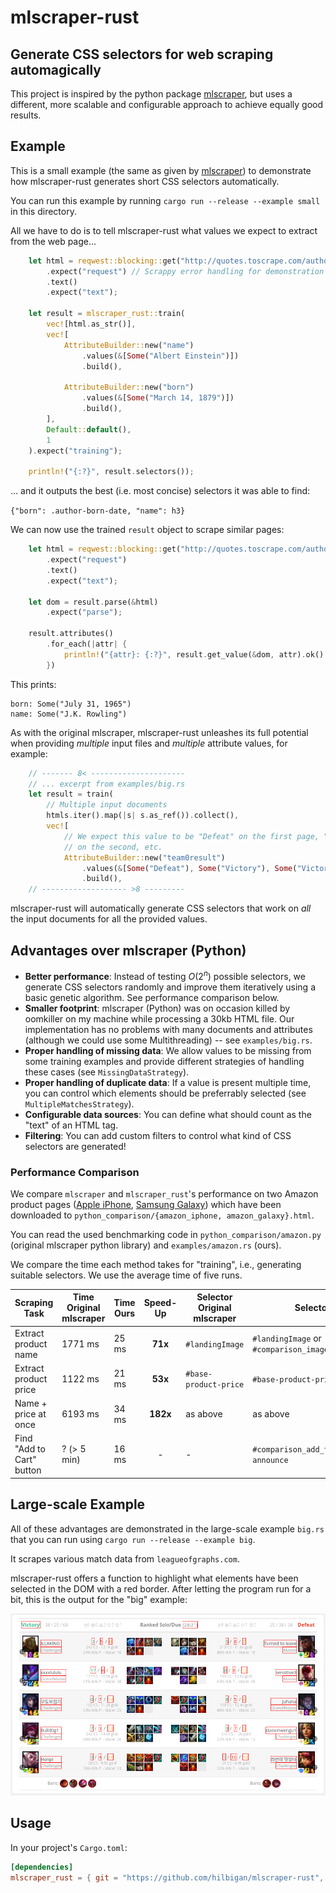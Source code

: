 # mlscraper-rust

## Generate CSS selectors for web scraping automagically

This project is inspired by the python package [mlscraper](https://github.com/lorey/mlscraper),
but uses a different, more scalable and configurable approach to achieve equally good results.

## Example

This is a small example (the same as given by 
[mlscraper](https://github.com/lorey/mlscraper)) to demonstrate
how mlscraper-rust generates short CSS selectors automatically.

You can run this example by running `cargo run --release --example small`
in this directory.

All we have to do is to tell mlscraper-rust what values we expect
to extract from the web page...

```rust
    let html = reqwest::blocking::get("http://quotes.toscrape.com/author/Albert-Einstein/")
        .expect("request") // Scrappy error handling for demonstration purposes
        .text()
        .expect("text");

    let result = mlscraper_rust::train(
        vec![html.as_str()],
        vec![
            AttributeBuilder::new("name")
                .values(&[Some("Albert Einstein")])
                .build(),

            AttributeBuilder::new("born")
                .values(&[Some("March 14, 1879")])
                .build(),
        ],
        Default::default(),
        1
    ).expect("training");

    println!("{:?}", result.selectors());
```

... and it outputs the best (i.e. most concise) selectors it was able to find:

`{"born": .author-born-date, "name": h3}`

We can now use the trained `result` object to scrape similar pages:

```rust
    let html = reqwest::blocking::get("http://quotes.toscrape.com/author/J-K-Rowling")
        .expect("request")
        .text()
        .expect("text");

    let dom = result.parse(&html)
        .expect("parse");

    result.attributes()
        .for_each(|attr| {
            println!("{attr}: {:?}", result.get_value(&dom, attr).ok().flatten())
        })
```

This prints:

```
born: Some("July 31, 1965")
name: Some("J.K. Rowling")
```

As with the original mlscraper, mlscraper-rust unleashes its full potential
when providing *multiple* input files and *multiple* attribute values,
for example:

```rust
    // ------- 8< ---------------------
    // ... excerpt from examples/big.rs
    let result = train(
        // Multiple input documents
        htmls.iter().map(|s| s.as_ref()).collect(),
        vec![
            // We expect this value to be "Defeat" on the first page, "Victory" 
            // on the second, etc.
            AttributeBuilder::new("team0result")
                .values(&[Some("Defeat"), Some("Victory"), Some("Victory")])
                .build(),
    // ------------------- >8 ---------
```

mlscraper-rust will automatically generate CSS selectors
that work on *all* the input documents for all the provided values.

## Advantages over mlscraper (Python)

- **Better performance**: Instead of testing $O(2^n)$ possible selectors,
    we generate CSS selectors randomly and improve them iteratively
    using a basic genetic algorithm. See performance comparison below.
- **Smaller footprint**: mlscraper (Python) was on occasion killed by oomkiller on my
    machine while processing a 30kb HTML file. Our implementation has no problems
    with many documents and attributes (although we could use some 
    Multithreading) -- see `examples/big.rs`.
- **Proper handling of missing data**: We allow values to be missing from
    some training examples and provide different strategies of
    handling these cases (see `MissingDataStrategy`).
- **Proper handling of duplicate data**: If a value is present multiple
    time, you can control which elements should be preferrably selected
    (see `MultipleMatchesStrategy`).
- **Configurable data sources**: You can define what should count as the "text"
    of an HTML tag.
- **Filtering**: You can add custom filters to control
    what kind of CSS selectors are generated!

### Performance Comparison

We compare `mlscraper` and `mlscraper_rust`'s performance on two Amazon 
product pages ([Apple iPhone](https://www.amazon.com/Apple-iPhone-11-64GB-Black/dp/B07ZPKN6YR),
[Samsung Galaxy](https://www.amazon.com/Samsung-Galaxy-S21-5G-Version/dp/B08VLMQ3KS)) which
have been downloaded to `python_comparison/{amazon_iphone, amazon_galaxy}.html`.

You can read the used benchmarking code in `python_comparison/amazon.py`
(original mlscraper python library) and `examples/amazon.rs` (ours).

We compare the time each method takes for "training", i.e., generating suitable
selectors. We use the average time of five runs.


|Scraping Task             |Time Original mlscraper     |Time Ours            |Speed-Up|Selector Original mlscraper     |Selector Ours
|--------------------------|----------------------------|-------------------- |:------:|------------------------------- |-----------------------------------------
|Extract product name      |1771 ms                     |25 ms                |**71x** |`#landingImage`                 |`#landingImage` or `#comparison_image`
|Extract product price     |1122 ms                     |21 ms                |**53x** |`#base-product-price`           |`#base-product-price`
|Name + price at once      |6193 ms                     |34 ms                |**182x**|as above                        |as above
|Find "Add to Cart" button |? (> 5 min)                 |16 ms                |-       |-                               |`#comparison_add_to_cart_button3-announce`


## Large-scale Example

All of these advantages are demonstrated in the large-scale example `big.rs`
that you can run using `cargo run --release --example big`.

It scrapes various match data from `leagueofgraphs.com`.

mlscraper-rust offers a function to highlight what elements have been
selected in the DOM with a red border. After letting the program run
for a bit, this is the output for the "big" example:

![Highlighted elements](./screenshots/highlighted.png)

## Usage

In your project's `Cargo.toml`:

```toml
[dependencies]
mlscraper_rust = { git = "https://github.com/hilbigan/mlscraper-rust", branch = "main" }
```
